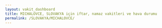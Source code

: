 ```yaml
---
layout: vakit_dashboard
title: MICHALOVCE, SLOVAKYA için iftar, namaz vakitleri ve hava durumu - ilçe/eyalet seç
permalink: /SLOVAKYA/MICHALOVCE/
---
```


<script type="text/javascript">
  var GLOBAL_COUNTRY = 'SLOVAKYA';
  var GLOBAL_CITY = 'MICHALOVCE';
  var GLOBAL_STATE = '';
  var lat = 72;
  var lon = 21;
</script>
